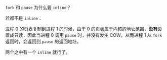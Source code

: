 `fork` 和 `pause` 为什么要 `inline`？

若都不是 `inline`：

进程 0 的页表复制到进程 1 的时候，由于 0 的页表属于内核的地址范围，**没有**设置成只读，因此当进程 0 调用 `pause` 时，并没有发生 COW，从而进程 1 从 `fork` 返回时，会返回到 `pause` 的返回地址。

两个之中有一个 `inline` 就行了。